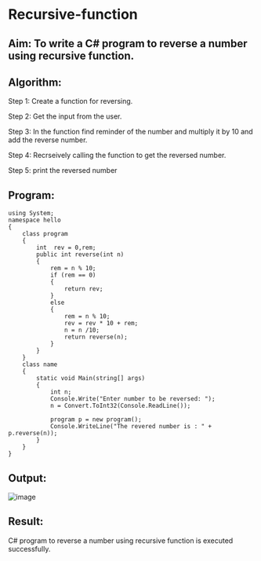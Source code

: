 # Recursive-function

## Aim: To write a C# program to reverse a number using recursive function.

## Algorithm:
Step 1:
Create a function for reversing.

Step 2:
Get the input from the user.

Step 3:
In the function find reminder of the number and multiply it by 10 and add the reverse number.

Step 4:
Recrseively calling the function to get the reversed number.

Step 5:
print the reversed number

## Program:
~~~
using System;
namespace hello
{
    class program
    {
        int  rev = 0,rem;
        public int reverse(int n)
        {
            rem = n % 10;
            if (rem == 0)
            {
                return rev;
            }
            else
            {
                rem = n % 10;
                rev = rev * 10 + rem;
                n = n /10;
                return reverse(n);
            }
        }
    }
    class name
    {
        static void Main(string[] args)
        {
            int n;
            Console.Write("Enter number to be reversed: ");
            n = Convert.ToInt32(Console.ReadLine());

            program p = new program();
            Console.WriteLine("The revered number is : " + p.reverse(n));
        }
    }
}
~~~


## Output:
![image](https://user-images.githubusercontent.com/94187572/203878713-4200bb21-8078-40c5-98c3-fb0dc9782c53.png)



## Result:
C# program to reverse a number using recursive function is executed successfully.



